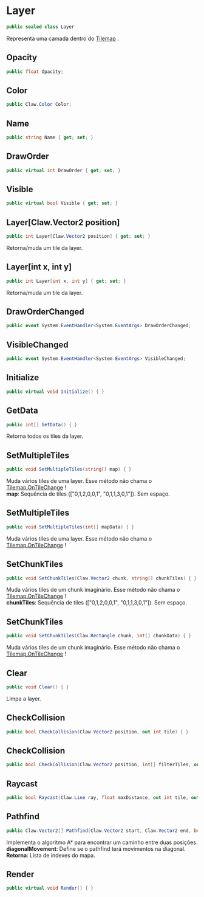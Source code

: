# Layer
```csharp
public sealed class Layer
```
Representa uma camada dentro do [Tilemap](/API/Claw/Tilemap.md#Tilemap) .<br />
## Opacity
```csharp
public float Opacity;
```
## Color
```csharp
public Claw.Color Color;
```
## Name
```csharp
public string Name { get; set; } 
```
## DrawOrder
```csharp
public virtual int DrawOrder { get; set; } 
```
## Visible
```csharp
public virtual bool Visible { get; set; } 
```
## Layer[Claw.Vector2 position]
```csharp
public int Layer[Claw.Vector2 position] { get; set; } 
```
Retorna/muda um tile da layer.<br />
## Layer[int x, int y]
```csharp
public int Layer[int x, int y] { get; set; } 
```
Retorna/muda um tile da layer.<br />
## DrawOrderChanged
```csharp
public event System.EventHandler<System.EventArgs> DrawOrderChanged;
```
## VisibleChanged
```csharp
public event System.EventHandler<System.EventArgs> VisibleChanged;
```
## Initialize
```csharp
public virtual void Initialize() { }
```
## GetData
```csharp
public int[] GetData() { }
```
Retorna todos os tiles da layer.<br />
## SetMultipleTiles
```csharp
public void SetMultipleTiles(string[] map) { }
```
Muda vários tiles de uma layer. Esse método não chama o [Tilemap.OnTileChange](/API/Claw/Tilemap.md#OnTileChange) !<br />
**map**: Sequência de tiles (["0,1,2,0,0,1", "0,1,1,3,0,1"]). Sem espaço.<br />
## SetMultipleTiles
```csharp
public void SetMultipleTiles(int[] mapData) { }
```
Muda vários tiles de uma layer. Esse método não chama o [Tilemap.OnTileChange](/API/Claw/Tilemap.md#OnTileChange) !<br />
## SetChunkTiles
```csharp
public void SetChunkTiles(Claw.Vector2 chunk, string[] chunkTiles) { }
```
Muda vários tiles de um chunk imaginário. Esse método não chama o [Tilemap.OnTileChange](/API/Claw/Tilemap.md#OnTileChange) !<br />
**chunkTiles**: Sequência de tiles (["0,1,2,0,0,1", "0,1,1,3,0,1"]). Sem espaço.<br />
## SetChunkTiles
```csharp
public void SetChunkTiles(Claw.Rectangle chunk, int[] chunkData) { }
```
Muda vários tiles de um chunk imaginário. Esse método não chama o [Tilemap.OnTileChange](/API/Claw/Tilemap.md#OnTileChange) !<br />
## Clear
```csharp
public void Clear() { }
```
Limpa a layer.<br />
## CheckCollision
```csharp
public bool CheckCollision(Claw.Vector2 position, out int tile) { }
```
## CheckCollision
```csharp
public bool CheckCollision(Claw.Vector2 position, int[] filterTiles, out int tile) { }
```
## Raycast
```csharp
public bool Raycast(Claw.Line ray, float maxDistance, out int tile, out Claw.Vector2? hitPoint, out Claw.Vector2 tileIndex) { }
```
## Pathfind
```csharp
public Claw.Vector2[] Pathfind(Claw.Vector2 start, Claw.Vector2 end, bool diagonalMovement) { }
```
Implementa o algoritmo A* para encontrar um caminho entre duas posições.<br />
**diagonalMovement**: Define se o pathfind terá movimentos na diagonal.<br />
**Retorna**: Lista de indexes do mapa.<br />
## Render
```csharp
public virtual void Render() { }
```
